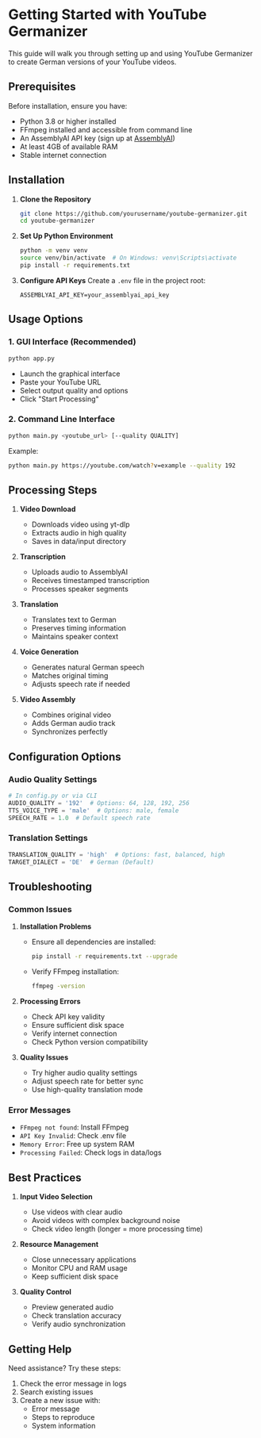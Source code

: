 # Getting Started with YouTube Germanizer

This guide will walk you through setting up and using YouTube Germanizer to create German versions of your YouTube videos.

## Prerequisites

Before installation, ensure you have:
- Python 3.8 or higher installed
- FFmpeg installed and accessible from command line
- An AssemblyAI API key (sign up at [AssemblyAI](https://www.assemblyai.com))
- At least 4GB of available RAM
- Stable internet connection

## Installation

1. **Clone the Repository**
   ```bash
   git clone https://github.com/yourusername/youtube-germanizer.git
   cd youtube-germanizer
   ```

2. **Set Up Python Environment**
   ```bash
   python -m venv venv
   source venv/bin/activate  # On Windows: venv\Scripts\activate
   pip install -r requirements.txt
   ```

3. **Configure API Keys**
   Create a `.env` file in the project root:
   ```
   ASSEMBLYAI_API_KEY=your_assemblyai_api_key
   ```

## Usage Options

### 1. GUI Interface (Recommended)
```bash
python app.py
```
- Launch the graphical interface
- Paste your YouTube URL
- Select output quality and options
- Click "Start Processing"

### 2. Command Line Interface
```bash
python main.py <youtube_url> [--quality QUALITY]
```
Example:
```bash
python main.py https://youtube.com/watch?v=example --quality 192
```

## Processing Steps

1. **Video Download**
   - Downloads video using yt-dlp
   - Extracts audio in high quality
   - Saves in data/input directory

2. **Transcription**
   - Uploads audio to AssemblyAI
   - Receives timestamped transcription
   - Processes speaker segments

3. **Translation**
   - Translates text to German
   - Preserves timing information
   - Maintains speaker context

4. **Voice Generation**
   - Generates natural German speech
   - Matches original timing
   - Adjusts speech rate if needed

5. **Video Assembly**
   - Combines original video
   - Adds German audio track
   - Synchronizes perfectly

## Configuration Options

### Audio Quality Settings
```python
# In config.py or via CLI
AUDIO_QUALITY = '192'  # Options: 64, 128, 192, 256
TTS_VOICE_TYPE = 'male'  # Options: male, female
SPEECH_RATE = 1.0  # Default speech rate
```

### Translation Settings
```python
TRANSLATION_QUALITY = 'high'  # Options: fast, balanced, high
TARGET_DIALECT = 'DE'  # German (Default)
```

## Troubleshooting

### Common Issues

1. **Installation Problems**
   - Ensure all dependencies are installed:
     ```bash
     pip install -r requirements.txt --upgrade
     ```
   - Verify FFmpeg installation:
     ```bash
     ffmpeg -version
     ```

2. **Processing Errors**
   - Check API key validity
   - Ensure sufficient disk space
   - Verify internet connection
   - Check Python version compatibility

3. **Quality Issues**
   - Try higher audio quality settings
   - Adjust speech rate for better sync
   - Use high-quality translation mode

### Error Messages

- `FFmpeg not found`: Install FFmpeg
- `API Key Invalid`: Check .env file
- `Memory Error`: Free up system RAM
- `Processing Failed`: Check logs in data/logs

## Best Practices

1. **Input Video Selection**
   - Use videos with clear audio
   - Avoid videos with complex background noise
   - Check video length (longer = more processing time)

2. **Resource Management**
   - Close unnecessary applications
   - Monitor CPU and RAM usage
   - Keep sufficient disk space

3. **Quality Control**
   - Preview generated audio
   - Check translation accuracy
   - Verify audio synchronization

## Getting Help

Need assistance? Try these steps:
1. Check the error message in logs
2. Search existing issues
3. Create a new issue with:
   - Error message
   - Steps to reproduce
   - System information
